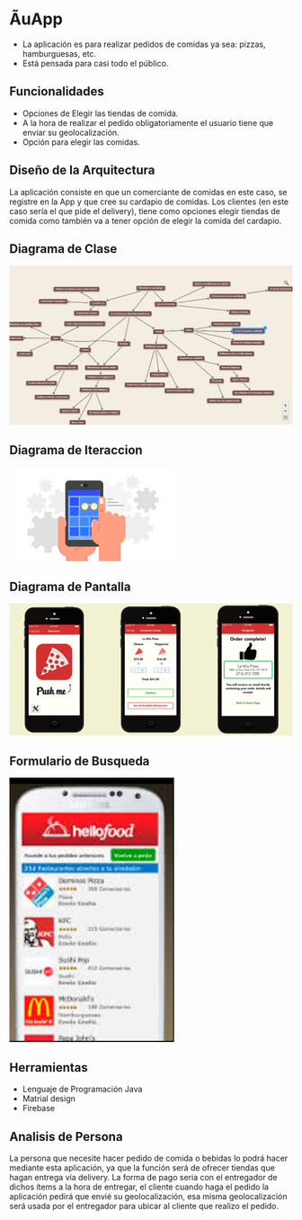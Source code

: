 # ÃuApp #
- La aplicación es para realizar pedidos de comidas ya sea: pizzas, hamburguesas, etc.
-  Está pensada para casi todo el público.

## Funcionalidades ##
- Opciones de Elegir las tiendas de comida.
- A la hora de realizar el pedido obligatoriamente el usuario tiene que enviar su geolocalización.
- Opción para elegir las comidas.

## Diseño de la Arquitectura ##
La aplicación consiste en que un comerciante de comidas en este caso, se registre en la App y que cree su cardapio de comidas. Los clientes (en este caso sería el que pide el delivery), tiene como opciones elegir tiendas de comida como también va a tener opción de elegir la comida del cardapio.

## Diagrama de Clase ##
![](diagrama.png)

## Diagrama de Iteraccion ##
![](diagramaiteracion.png)

## Diagrama de Pantalla ##
![](pantalla.png)

## Formulario de Busqueda ##
![](busqueda.png)

## Herramientas ##
- Lenguaje de Programación Java
- Matrial design
- Firebase

## Analisis de Persona ##
La persona que necesite hacer pedido de comida o bebidas lo podrá hacer mediante esta aplicación, ya que la función será de ofrecer tiendas que hagan entrega vía delivery. La forma de pago seria con el entregador de dichos ítems a la hora de entregar, el cliente cuando haga el pedido la aplicación pedirá que envié su geolocalización, esa misma geolocalización será usada por el entregador para ubicar al cliente que realizo el pedido.